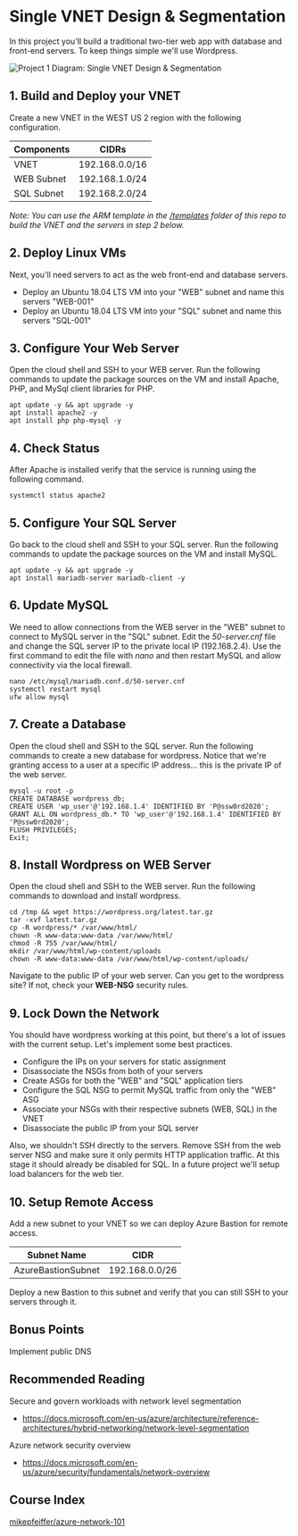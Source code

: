 # Single VNET Design & Segmentation

In this project you'll build a traditional two-tier web app with database and front-end servers. To keep things simple we'll use Wordpress.

![Project 1 Diagram: Single VNET Design & Segmentation](https://user-images.githubusercontent.com/5126491/165561096-371218ed-0529-41fc-b176-aa5f02f57f99.png)

## 1. Build and Deploy your VNET

Create a new VNET in the WEST US 2 region with the following configuration.

| Components  | CIDRs                |
| ----------- | -----------          |
| VNET        | 192.168.0.0/16       |
| WEB Subnet  | 192.168.1.0/24       |
| SQL Subnet  | 192.168.2.0/24       |

*Note: You can use the ARM template in the [/templates](https://github.com/mikepfeiffer/azure-network-101/tree/main/Project%201/templates) folder of this repo to build the VNET and the servers in step 2 below.*

## 2. Deploy Linux VMs

Next, you'll need servers to act as the web front-end and database servers.

* Deploy an Ubuntu 18.04 LTS VM into your "WEB" subnet and name this servers "WEB-001"
* Deploy an Ubuntu 18.04 LTS VM into your "SQL" subnet and name this servers "SQL-001"

## 3. Configure Your Web Server

Open the cloud shell and SSH to your WEB server. Run the following commands to update the package sources on the VM and install Apache, PHP, and MySql client libraries for PHP.

```
apt update -y && apt upgrade -y
apt install apache2 -y
apt install php php-mysql -y
```

## 4. Check Status

After Apache is installed verify that the service is running using the following command.

```
systemctl status apache2
```

## 5. Configure Your SQL Server

Go back to the cloud shell and SSH to your SQL server. Run the following commands to update the package sources on the VM and install MySQL.

```
apt update -y && apt upgrade -y
apt install mariadb-server mariadb-client -y
```

## 6. Update MySQL

We need to allow connections from the WEB server in the "WEB" subnet to connect to MySQL server in the "SQL" subnet. Edit the *50-server.cnf* file and change the SQL server IP to the private local IP (192.168.2.4). Use the first command to edit the file with *nano* and then restart MySQL and allow connectivity via the local firewall.

```
nano /etc/mysql/mariadb.conf.d/50-server.cnf
systemctl restart mysql
ufw allow mysql
```

## 7. Create a Database

Open the cloud shell and SSH to the SQL server. Run the following commands to create a new database for wordpress. Notice that we're granting access to a user at a specific IP address... this is the private IP of the web server.

```
mysql -u root -p
CREATE DATABASE wordpress_db;
CREATE USER 'wp_user'@'192.168.1.4' IDENTIFIED BY 'P@ssw0rd2020';
GRANT ALL ON wordpress_db.* TO 'wp_user'@'192.168.1.4' IDENTIFIED BY 'P@ssw0rd2020';
FLUSH PRIVILEGES;
Exit;
```

## 8. Install Wordpress on WEB Server

Open the cloud shell and SSH to the WEB server. Run the following commands to download and install wordpress.

```
cd /tmp && wget https://wordpress.org/latest.tar.gz
tar -xvf latest.tar.gz
cp -R wordpress/* /var/www/html/
chown -R www-data:www-data /var/www/html/
chmod -R 755 /var/www/html/
mkdir /var/www/html/wp-content/uploads
chown -R www-data:www-data /var/www/html/wp-content/uploads/
```

Navigate to the public IP of your web server. Can you get to the wordpress site? If not, check your **WEB-NSG** security rules.

## 9. Lock Down the Network

You should have wordpress working at this point, but there's a lot of issues with the current setup. Let's implement some best practices.

* Configure the IPs on your servers for static assignment
* Disassociate the NSGs from both of your servers
* Create ASGs for both the "WEB" and "SQL" application tiers
* Configure the SQL NSG to permit MySQL traffic from only the "WEB" ASG
* Associate your NSGs with their respective subnets (WEB, SQL) in the VNET
* Disassociate the public IP from your SQL server

Also, we shouldn't SSH directly to the servers. Remove SSH from the web server NSG and make sure it only permits HTTP application traffic. At this stage it should already be disabled for SQL. In a future project we'll setup load balancers for the web tier.

## 10. Setup Remote Access

Add a new subnet to your VNET so we can deploy Azure Bastion for remote access.

| Subnet Name        | CIDR            |
| -----------        | -----------     |
| AzureBastionSubnet | 192.168.0.0/26  |

Deploy a new Bastion to this subnet and verify that you can still SSH to your servers through it.

## Bonus Points

Implement public DNS

## Recommended Reading

Secure and govern workloads with network level segmentation
* https://docs.microsoft.com/en-us/azure/architecture/reference-architectures/hybrid-networking/network-level-segmentation

Azure network security overview
* https://docs.microsoft.com/en-us/azure/security/fundamentals/network-overview

## Course Index
[mikepfeiffer/azure-network-101](https://github.com/mikepfeiffer/azure-network-101)
